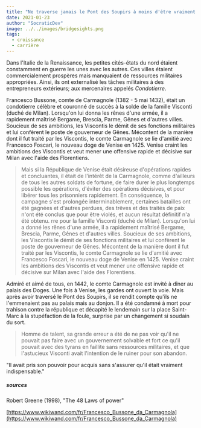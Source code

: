 ```yaml
---
title: "Ne traverse jamais le Pont des Soupirs à moins d'être vraiment indispensable"
date: 2021-01-23
author: "SocraticDev"
image: ../../images/bridgesights.png
tags:
  - croissance
  - carrière
---
```


Dans l'Italie de la Renaissance, les petites cités-états du nord étaient constamment en guerre les unes avec les autres. Ces villes étaient commercialement prospères mais manquaient de ressources militaires appropriées. Ainsi, ils ont externalisé les tâches militaires à des entrepreneurs extérieurs; aux mercenaires appelés _Condotierre_.

Francesco Bussone, comte de Carmagnole (1382 - 5 mai 1432), était un condotierre célèbre et couronné de succès à la solde de la famille Visconti (duché de Milan). Lorsqu'on lui donna les rênes d'une armée, il a rapidement maîtrisé Bergame, Brescia, Parme, Gênes et d'autres villes. Soucieux de ses ambitions, les Viscontis le démit de ses fonctions militaires et lui confèrent le poste de gouverneur de Gênes. Mécontent de la manière dont il fut traité par les Viscontis, le comte Carmagnole se lie d'amitié avec Francesco Foscari, le nouveau doge de Venise en 1425. Venise craint les ambitions des Viscontis et veut mener une offensive rapide et décisive sur Milan avec l'aide des Florentiens.

> Mais si la République de Venise était désireuse d'opérations rapides et concluantes, il était de l'intérêt de la Carmagnole, comme d'ailleurs de tous les autres soldats de fortune, de faire durer le plus longtemps possible les opérations, d'éviter des opérations décisives, et pour libérer tous les prisonniers rapidement. En conséquence, la campagne s'est prolongée interminablement, certaines batailles ont été gagnées et d'autres perdues, des trêves et des traités de paix n'ont été conclus que pour être violés, et aucun résultat définitif n'a été obtenu.
> rre pour la famille Visconti (duché de Milan). Lorsqu'on lui a donné les rênes d'une armée, il a rapidement maîtrisé Bergame, Brescia, Parme, Gênes et d'autres villes. Soucieux de ses ambitions, les Viscontis le démit de ses fonctions militaires et lui confèrent le poste de gouverneur de Gênes. Mécontent de la manière dont il fut traité par les Viscontis, le comte Carmagnole se lie d'amitié avec Francesco Foscari, le nouveau doge de Venise en 1425. Venise craint les ambitions des Viscontis et veut mener une offensive rapide et décisive sur Milan avec l'aide des Florentiens.

Admiré et aimé de tous, en 1442, le comte Carmagnole est invité à dîner au palais des Doges. Une fois à Venise, les gardes ont ouvert la voie. Mais après avoir traversé le Pont des Soupirs, il se rendit compte qu'ils ne l'emmenaient pas au palais mais au donjon. Il a été condamné à mort pour trahison contre la république et décapité le lendemain sur la place Saint-Marc à la stupéfaction de la foule, surprise par un changement si soudain du sort.

> Homme de talent, sa grande erreur a été de ne pas voir qu'il ne pouvait pas faire avec un gouvernement solvable et fort ce qu'il pouvait avec des tyrans en faillite sans ressources militaires, et que l'astucieux Visconti avait l'intention de le ruiner pour son abandon.

"Il avait pris son pouvoir pour acquis sans s'assurer qu'il était vraiment indispensable."

##### sources

Robert Greene (1998), "The 48 Laws of power"

[https://www.wikiwand.com/fr/Francesco_Bussone_da_Carmagnola](https://www.wikiwand.com/fr/Francesco_Bussone_da_Carmagnola)
